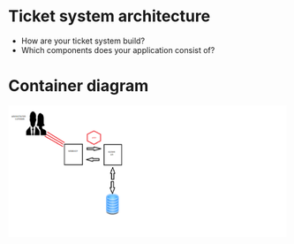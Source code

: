 # Ticket system architecture

* How are your ticket system build?
* Which components does your application consist of?



# Container diagram

<img src="images/Webbshop.png" />


